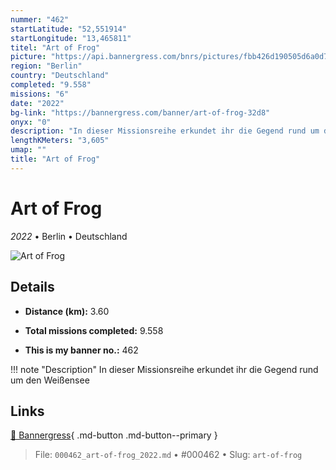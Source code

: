 ```yaml
---
nummer: "462"
startLatitude: "52,551914"
startLongitude: "13,465811"
titel: "Art of Frog"
picture: "https://api.bannergress.com/bnrs/pictures/fbb426d190505d6a0d7b13faa23e28ab"
region: "Berlin"
country: "Deutschland"
completed: "9.558"
missions: "6"
date: "2022"
bg-link: "https://bannergress.com/banner/art-of-frog-32d8"
onyx: "0"
description: "In dieser Missionsreihe erkundet ihr die Gegend rund um den Weißensee"
lengthKMeters: "3,605"
umap: ""
title: "Art of Frog"
---
```

# Art of Frog

*2022* • Berlin • Deutschland

![Art of Frog](https://api.bannergress.com/bnrs/pictures/fbb426d190505d6a0d7b13faa23e28ab)

## Details
- **Distance (km):** 3.60

- **Total missions completed:** 9.558
- **This is my banner no.:** 462


!!! note "Description"
    In dieser Missionsreihe erkundet ihr die Gegend rund um den Weißensee



## Links
[🔗 Bannergress](https://bannergress.com/banner/art-of-frog-32d8){ .md-button .md-button--primary }



> File: `000462_art-of-frog_2022.md` • #000462 • Slug: `art-of-frog`
